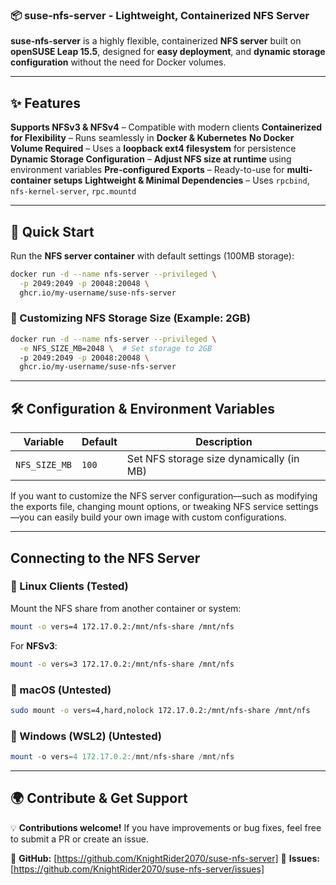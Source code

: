 ### **📦 suse-nfs-server - Lightweight, Containerized NFS Server**

**suse-nfs-server** is a highly flexible, containerized **NFS server** built on **openSUSE Leap 15.5**, designed for **easy deployment**, and **dynamic storage configuration** without the need for Docker volumes.

---

## **✨ Features**

**Supports NFSv3 & NFSv4** – Compatible with modern clients
**Containerized for Flexibility** – Runs seamlessly in **Docker & Kubernetes**
**No Docker Volume Required** – Uses a **loopback ext4 filesystem** for persistence
**Dynamic Storage Configuration** – **Adjust NFS size at runtime** using environment variables
**Pre-configured Exports** – Ready-to-use for **multi-container setups**
**Lightweight & Minimal Dependencies** – Uses `rpcbind`, `nfs-kernel-server`, `rpc.mountd`

---

## **🚀 Quick Start**

Run the **NFS server container** with default settings (100MB storage):

```sh
docker run -d --name nfs-server --privileged \
  -p 2049:2049 -p 20048:20048 \
  ghcr.io/my-username/suse-nfs-server
```

### **📌 Customizing NFS Storage Size (Example: 2GB)**

```sh
docker run -d --name nfs-server --privileged \
  -e NFS_SIZE_MB=2048 \  # Set storage to 2GB
  -p 2049:2049 -p 20048:20048 \
  ghcr.io/my-username/suse-nfs-server
```

---

## **🛠 Configuration & Environment Variables**

| Variable      | Default | Description                              |
| ------------- | ------- | ---------------------------------------- |
| `NFS_SIZE_MB` | `100`   | Set NFS storage size dynamically (in MB) |

If you want to customize the NFS server configuration—such as modifying the exports file, changing mount options, or tweaking NFS service settings—you can easily build your own image with custom configurations.

---

## **Connecting to the NFS Server**

### **🔹 Linux Clients (Tested)**

Mount the NFS share from another container or system:

```sh
mount -o vers=4 172.17.0.2:/mnt/nfs-share /mnt/nfs
```

For **NFSv3**:

```sh
mount -o vers=3 172.17.0.2:/mnt/nfs-share /mnt/nfs
```

### **🔹 macOS (Untested)**

```sh
sudo mount -o vers=4,hard,nolock 172.17.0.2:/mnt/nfs-share /mnt/nfs
```

### **🔹 Windows (WSL2) (Untested)**

```powershell
mount -o vers=4 172.17.0.2:/mnt/nfs-share /mnt/nfs
```

---

## **🌍 Contribute & Get Support**

💡 **Contributions welcome!** If you have improvements or bug fixes, feel free to submit a PR or create an issue.

🔗 **GitHub:** [https://github.com/KnightRider2070/suse-nfs-server]
🐞 **Issues:** [https://github.com/KnightRider2070/suse-nfs-server/issues]
